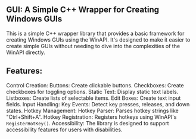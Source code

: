 ## GUI: A Simple C++ Wrapper for Creating Windows GUIs

This is a simple C++ wrapper library that provides a basic framework for creating Windows GUIs using the WinAPI. It's designed to make it easier to create simple GUIs without needing to dive into the complexities of the WinAPI directly.

## Features:

 Control Creation:
     Buttons: Create clickable buttons.
     Checkboxes: Create checkboxes for toggling options.
     Static Text: Display static text labels.
     Listboxes: Create lists of selectable items.
     Edit Boxes: Create text input fields.
 Input Handling:
     Key Events: Detect key presses, releases, and down states.
 Hotkey Management:
     Hotkey Parser: Parses hotkey strings like "Ctrl+Shift+A".
     Hotkey Registration: Registers hotkeys using WinAPI's `RegisterHotKey()`.
 Accessibility: The library is designed to support accessibility features for users with disabilities.

